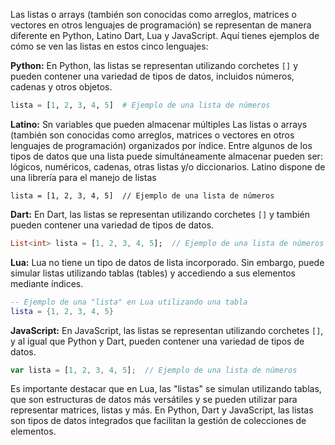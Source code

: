 Las listas o arrays (también son conocidas como arreglos, matrices o vectores en otros lenguajes de programación) se representan de manera diferente en Python, Latino Dart, Lua y JavaScript. Aquí tienes ejemplos de cómo se ven las listas en estos cinco lenguajes:

**Python:**
En Python, las listas se representan utilizando corchetes `[]` y pueden contener una variedad de tipos de datos, incluidos números, cadenas y otros objetos.

```python
lista = [1, 2, 3, 4, 5]  # Ejemplo de una lista de números
```

**Latino:**
Sn variables que pueden almacenar múltiples Las listas o arrays (también son conocidas como arreglos, matrices o vectores en otros lenguajes de programación)  organizados por índice.
Entre algunos de los tipos de datos que una lista puede simultáneamente almacenar pueden ser: lógicos, numéricos, cadenas, otras listas y/o diccionarios.
Latino dispone de una librería para el manejo de listas

```latino
lista = [1, 2, 3, 4, 5]  // Ejemplo de una lista de números
```

**Dart:**
En Dart, las listas se representan utilizando corchetes `[]` y también pueden contener una variedad de tipos de datos.

```dart
List<int> lista = [1, 2, 3, 4, 5];  // Ejemplo de una lista de números enteros
```

**Lua:**
Lua no tiene un tipo de datos de lista incorporado. Sin embargo, puede simular listas utilizando tablas (tables) y accediendo a sus elementos mediante índices.

```lua
-- Ejemplo de una "lista" en Lua utilizando una tabla
lista = {1, 2, 3, 4, 5}
```

**JavaScript:**
En JavaScript, las listas se representan utilizando corchetes `[]`, y al igual que Python y Dart, pueden contener una variedad de tipos de datos.

```javascript
var lista = [1, 2, 3, 4, 5];  // Ejemplo de una lista de números
```

Es importante destacar que en Lua, las "listas" se simulan utilizando tablas, que son estructuras de datos más versátiles y se pueden utilizar para representar matrices, listas y más. En Python, Dart y JavaScript, las listas son tipos de datos integrados que facilitan la gestión de colecciones de elementos.
